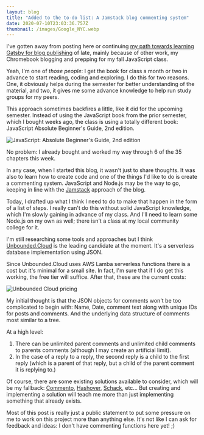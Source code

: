 ```yaml
---
layout: blog
title: "Added to the to-do list: A Jamstack blog commenting system"
date: 2020-07-10T23:03:36.757Z
thumbnail: /images/Google_NYC.webp
---
```

I've gotten away from posting here or continuing [my path towards learning Gatsby for blog publishing](https://www.kctofel.com/post/2020-06-18-the-great-gatsby-vs-hugo-for-static-site-generation/) of late, mainly because of other work, my Chromebook blogging and prepping for my fall JavaScript class. 

Yeah, I'm one of *those people*: I get the book for class a month or two in advance to start reading, coding and exploring. I do this for two reasons. One, it obviously helps during the semester for better understanding of the material, and two, it gives me some advance knowledge to help run study groups for my peers.

This approach sometimes backfires a little, like it did for the upcoming semester. Instead of using the JavaScript book from the prior semester, which I bought weeks ago, the class is using a totally different book: JavaScript Absolute Beginner's Guide, 2nd edition.

![JavaScript: Absolute Beginner's Guide, 2nd edition](/images/javascript-absolute-beginners-guide-second-edition.jpg)

No problem: I already bought and worked my way through 6 of the 35 chapters this week.

In any case, when I started this blog, it wasn't just to share thoughts. It was also to learn how to create code and one of the things I'd like to do is create a commenting system. JavaScript and Node.js may be the way to go, keeping in line with the [Jamstack](https://jamstack.org/) approach of the blog.

Today, I drafted up what I think I need to do to make that happen in the form of a list of steps. I really can't do this without solid JavaScript knowledge, which I'm slowly gaining in advance of my class. And I'll need to learn some Node.js on my own as well; there isn't a class at my local community college for it.

I'm still researching some tools and approaches but I think [Unbounded.Cloud](https://www.unbounded.cloud/) is the leading candidate at the moment. It's a serverless database implementation using JSON. 

Since Unbounded.Cloud uses AWS Lamba serverless functions there is a cost but it's minimal for a small site. In fact, I'm sure that if I do get this working, the free tier will suffice. After that, these are the current costs:

![Unbounded Cloud pricing](/images/unbounded-cloud-pricing.jpg)

My initial thought is that the JSON objects for comments won't be too complicated to begin with: Name, Date, comment text along with unique IDs for posts and comments. And the underlying data structure of comments most similar to a tree. 

At a high level:

1. There can be unlimited parent comments and unlimited child comments to parents comments (although I may create an artificial limit).
2. In the case of a reply to a reply, the second reply is a child to the first reply (which is a parent of that reply, but a child of the parent comment it is replying to.)

Of course, there are some existing solutions available to consider, which will be my fallback: [Commento](https://commento.io/), [Hashover](https://www.barkdull.org/software/hashover), [Schack](https://schnack.cool/), etc... But creating and implementing a solution will teach me more than just implementing something that already exists.

Most of this post is really just a public statement to put some pressure on me to work on this project more than anything else. It's not like I can ask for feedback and ideas: I don't have commenting functions here yet! ;)